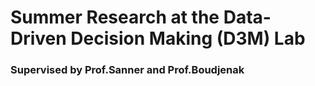 # Summer Research at the Data-Driven Decision Making (D3M) Lab
### Supervised by Prof.Sanner and Prof.Boudjenak
